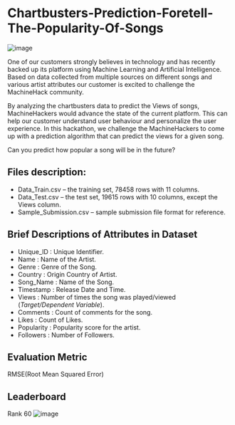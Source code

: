 # Chartbusters-Prediction-Foretell-The-Popularity-Of-Songs
![image](https://github.com/aasu14/Data-Science-Hackathon-And-Competition/blob/master/Machine%20Hack%20Chartbusters%20Prediction%20%20Foretell%20The%20Popularity%20Of%20Songs/ch.png)

One of our customers strongly believes in technology and has recently backed up its platform using Machine Learning and Artificial Intelligence. Based on data collected from multiple sources on different songs and various artist attributes our customer is excited to challenge the MachineHack community.

By analyzing the chartbusters data to predict the Views of songs, MachineHackers would advance the state of the current platform. This can help our customer understand user behaviour and personalize the user experience. 
In this hackathon, we challenge the MachineHackers to come up with a prediction algorithm that can predict the views for a given song.

Can you predict how popular a song will be in the future?

## Files description:
- Data_Train.csv – the training set, 78458 rows with 11 columns.
- Data_Test.csv – the test set, 19615 rows with 10 columns, except the Views column.
- Sample_Submission.csv – sample submission file format for reference.

## Brief Descriptions of Attributes in Dataset
- Unique_ID : Unique Identifier.
- Name : Name of the Artist.
- Genre : Genre of the Song.
- Country : Origin Country of Artist.
- Song_Name : Name of the Song.
- Timestamp : Release Date and Time.
- Views : Number of times the song was played/viewed (*Target/Dependent Variable*).
- Comments : Count of comments for the song.
- Likes : Count of Likes.
- Popularity : Popularity score for the artist.
- Followers : Number of Followers.

## Evaluation Metric
RMSE(Root Mean Squared Error)

## Leaderboard
Rank 60
![image](https://github.com/aasu14/Data-Science-Hackathon-And-Competition/blob/master/Machine%20Hack%20Chartbusters%20Prediction%20%20Foretell%20The%20Popularity%20Of%20Songs/ChartbustersPrediction-scaled.jpg)
